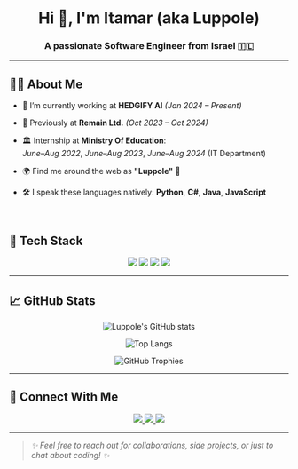 <h1 align="center">Hi 👋, I'm Itamar (aka Luppole)</h1>
<h3 align="center">A passionate Software Engineer from Israel 🇮🇱</h3>

---

## 🧑‍💻 About Me

- 🔭 I’m currently working at **HEDGIFY AI** *(Jan 2024 – Present)*  
- 💼 Previously at **Remain Ltd.** *(Oct 2023 – Oct 2024)*  
- 🏛️ Internship at **Ministry Of Education**:  
  *June–Aug 2022*, *June–Aug 2023*, *June–Aug 2024* (IT Department)
  
- 🌍 Find me around the web as **"Luppole"** 🔎
- 🛠️ I speak these languages natively: **Python**, **C#**, **Java**, **JavaScript**

<br />

## 🚀 Tech Stack

<p align="center">
  <img src="https://img.shields.io/badge/-Python-05122A?style=flat&logo=python" />
  <img src="https://img.shields.io/badge/-C%23-05122A?style=flat&logo=csharp" />
  <img src="https://img.shields.io/badge/-Java-05122A?style=flat&logo=java" />
  <img src="https://img.shields.io/badge/-JavaScript-05122A?style=flat&logo=javascript" />
</p>

---

## 📈 GitHub Stats

<p align="center">
  <img src="https://github-readme-stats.vercel.app/api?username=luppole&show_icons=true&theme=ayu-mirage&hide=contribs,prs" alt="Luppole's GitHub stats" />
</p>

<p align="center">
  <img src="https://github-readme-stats.vercel.app/api/top-langs/?username=luppole&layout=compact&theme=ayu-mirage&hide=shaderlab,hlsl,cpp,gap&langs_count=8" alt="Top Langs" />
</p>

<p align="center">
  <img src="https://github-profile-trophy.vercel.app/?username=luppole&theme=onedark" alt="GitHub Trophies" />
</p>

---

## 🔗 Connect With Me

<p align="center">
  <a href="https://github.com/luppole" target="_blank">
    <img src="https://img.shields.io/badge/GitHub-100000?style=for-the-badge&logo=github&logoColor=white" />
  </a>
  <a href="https://www.linkedin.com/in/itamar-p-52a5b1256/" target="_blank">
    <img src="https://img.shields.io/badge/LinkedIn-0A66C2?style=for-the-badge&logo=linkedin&logoColor=white" />
  </a>
  <a href="https://discord.com/users/luppole" target="_blank">
    <img src="https://img.shields.io/badge/Discord-5865F2?style=for-the-badge&logo=discord&logoColor=white" />
  </a>
</p>

---

> _✨ Feel free to reach out for collaborations, side projects, or just to chat about coding! ✨_
